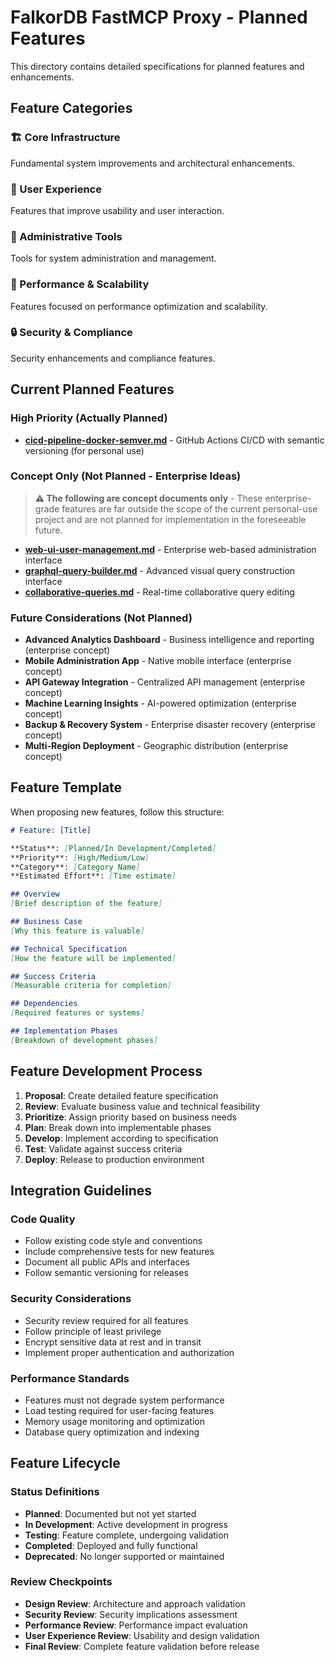# FalkorDB FastMCP Proxy - Planned Features

This directory contains detailed specifications for planned features and enhancements.

## Feature Categories

### 🏗️ Core Infrastructure
Fundamental system improvements and architectural enhancements.

### 👥 User Experience
Features that improve usability and user interaction.

### 🔧 Administrative Tools
Tools for system administration and management.

### 🚀 Performance & Scalability
Features focused on performance optimization and scalability.

### 🔒 Security & Compliance
Security enhancements and compliance features.

## Current Planned Features

### High Priority (Actually Planned)
- **[cicd-pipeline-docker-semver.md](./cicd-pipeline-docker-semver.md)** - GitHub Actions CI/CD with semantic versioning (for personal use)

### Concept Only (Not Planned - Enterprise Ideas)
> **⚠️ The following are concept documents only** - These enterprise-grade features are far outside the scope of the current personal-use project and are not planned for implementation in the foreseeable future.

- **[web-ui-user-management.md](./web-ui-user-management.md)** - Enterprise web-based administration interface  
- **[graphql-query-builder.md](./graphql-query-builder.md)** - Advanced visual query construction interface
- **[collaborative-queries.md](./collaborative-queries.md)** - Real-time collaborative query editing

### Future Considerations (Not Planned)
- **Advanced Analytics Dashboard** - Business intelligence and reporting (enterprise concept)
- **Mobile Administration App** - Native mobile interface (enterprise concept)  
- **API Gateway Integration** - Centralized API management (enterprise concept)
- **Machine Learning Insights** - AI-powered optimization (enterprise concept)
- **Backup & Recovery System** - Enterprise disaster recovery (enterprise concept)
- **Multi-Region Deployment** - Geographic distribution (enterprise concept)

## Feature Template

When proposing new features, follow this structure:

```markdown
# Feature: [Title]

**Status**: [Planned/In Development/Completed]  
**Priority**: [High/Medium/Low]  
**Category**: [Category Name]  
**Estimated Effort**: [Time estimate]  

## Overview
[Brief description of the feature]

## Business Case
[Why this feature is valuable]

## Technical Specification
[How the feature will be implemented]

## Success Criteria
[Measurable criteria for completion]

## Dependencies
[Required features or systems]

## Implementation Phases
[Breakdown of development phases]
```

## Feature Development Process

1. **Proposal**: Create detailed feature specification
2. **Review**: Evaluate business value and technical feasibility
3. **Prioritize**: Assign priority based on business needs
4. **Plan**: Break down into implementable phases
5. **Develop**: Implement according to specification
6. **Test**: Validate against success criteria
7. **Deploy**: Release to production environment

## Integration Guidelines

### Code Quality
- Follow existing code style and conventions
- Include comprehensive tests for new features
- Document all public APIs and interfaces
- Follow semantic versioning for releases

### Security Considerations
- Security review required for all features
- Follow principle of least privilege
- Encrypt sensitive data at rest and in transit
- Implement proper authentication and authorization

### Performance Standards
- Features must not degrade system performance
- Load testing required for user-facing features
- Memory usage monitoring and optimization
- Database query optimization and indexing

## Feature Lifecycle

### Status Definitions
- **Planned**: Documented but not yet started
- **In Development**: Active development in progress
- **Testing**: Feature complete, undergoing validation
- **Completed**: Deployed and fully functional
- **Deprecated**: No longer supported or maintained

### Review Checkpoints
- **Design Review**: Architecture and approach validation
- **Security Review**: Security implications assessment  
- **Performance Review**: Performance impact evaluation
- **User Experience Review**: Usability and design validation
- **Final Review**: Complete feature validation before release